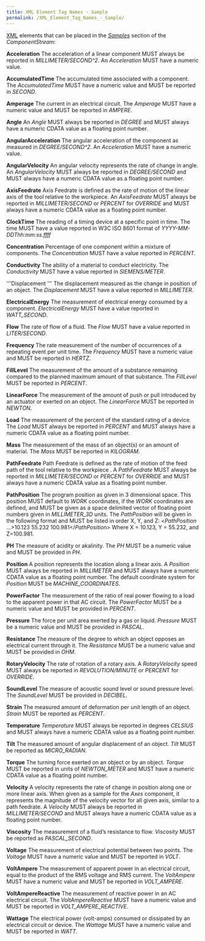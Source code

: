 ```yaml
---
title: XML Element Tag Names - Sample
permalink: /XML_Element_Tag_Names_-_Sample/
---
```


[XML](/Terminology "wikilink") elements that can be placed in the
*[Samples](/Terminology "wikilink")* section of the *ComponentStream*:

**Acceleration** The acceleration of a linear component MUST always be
reported in *MILLIMETER/SECOND^2*. An *Acceleration* MUST have a numeric
value.

**AccumulatedTime** The accumulated time associated with a component.
The *AccumulatedTime* MUST have a numeric value and MUST be reported in
*SECOND*.

**Amperage** The current in an electrical circuit. The *Amperage* MUST
have a numeric value and MUST be reported in *AMPERE*.

**Angle** An *Angle* MUST always be reported in *DEGREE* and MUST always
have a numeric CDATA value as a floating point number.

**AngularAcceleration** The angular acceleration of the component as
measured in *DEGREE/SECOND^2*. An *Acceleration* MUST have a numeric
value.

**AngularVelocity** An angular velocity represents the rate of change in
angle. An *AngularVelocity* MUST always be reported in *DEGREE/SECOND*
and MUST always have a numeric CDATA value as a floating point number.

**AxisFeedrate** Axis Feedrate is defined as the rate of motion of the
linear axis of the tool relative to the workpiece. An *AxisFeedrate*
MUST always be reported in *MILLIMETER/SECOND* or *PERCENT* for
*OVERRIDE* and MUST always have a numeric CDATA value as a floating
point number.

**ClockTime** The reading of a timing device at a specific point in
time. The time MUST have a value reported in W3C ISO 8601 format of
*YYYY-MM-DDThh:mm:ss.ffff*

**Concentration** Percentage of one component within a mixture of
components. The *Concentration* MUST have a value reported in *PERCENT*.

**Conductivity** The ability of a material to conduct electricity. The
*Conductivity* MUST have a value reported in *SIEMENS/METER*.

'''Displacement ''' The displacement measured as the change in position
of an object. The *Displacement* MUST have a value reported in
*MILLIMETER*.

**ElectricalEnergy** The measurement of electrical energy consumed by a
component. *ElectricalEnergy* MUST have a value reported in
*WATT_SECOND*.

**Flow** The rate of flow of a fluid. The *Flow* MUST have a value
reported in *LITER/SECOND*.

**Frequency** The rate measurement of the number of occurrences of a
repeating event per unit time. The *Frequency* MUST have a numeric value
and MUST be reported in *HERTZ*.

**FillLevel** The measurement of the amount of a substance remaining
compared to the planned maximum amount of that substance. The
*FillLevel* MUST be reported in *PERCENT*.

**LinearForce** The measurement of the amount of push or pull introduced
by an actuator or exerted on an object. The *LinearForce* MUST be
reported in *NEWTON*.

**Load** The measurement of the percent of the standard rating of a
device. The *Load* MUST always be reported in *PERCENT* and MUST always
have a numeric CDATA value as a floating point number.

**Mass** The measurement of the mass of an object(s) or an amount of
material. The *Mass* MUST be reported in *KILOGRAM*.

**PathFeedrate** Path Feedrate is defined as the rate of motion of the
feed path of the tool relative to the workpiece . A *PathFeedrate* MUST
always be reported in *MILLIMETER/SECOND* or *PERCENT* for *OVERRIDE*
and MUST always have a numeric CDATA value as a floating point number.

**PathPosition** The program position as given in 3 dimensional space.
This position MUST default to *WORK* coordinates, if the *WORK*
coordinates are defined, and MUST be given as a space delimited vector
of floating point numbers given in *MILLIMETER_3D* units. The
*PathPosition* will be given in the following format and MUST be listed
in order X, Y, and Z: \<*PathPosition* …\>10.123 55.232
100.981\</*PathPosition*\> Where X = 10.123, Y = 55.232, and Z=100.981.

**PH** The measure of acidity or akalinity. The *PH* MUST be a numeric
value and MUST be provided in *PH*.

**Position** A position represents the location along a linear axis. A
*Position* MUST always be reported in *MILLIMETER* and MUST always have
a numeric CDATA value as a floating point number. The default coordinate
system for *Position* MUST be *MACHINE_COORDINATES*.

**PowerFactor** The measurement of the ratio of real power flowing to a
load to the apparent power in that AC circuit. The *PowerFactor* MUST be
a numeric value and MUST be provided in *PERCENT*.

**Pressure** The force per unit area exerted by a gas or liquid.
*Pressure* MUST be a numeric value and MUST be provided in *PASCAL*.

**Resistance** The measure of the degree to which an object opposes an
electrical current through it. The *Resistance* MUST be a numeric value
and MUST be provided in *OHM*.

**RotaryVelocity** The rate of rotation of a rotary axis. A
*RotaryVelocity* speed MUST always be reported in *REVOLUTION/MINUTE* or
*PERCEN*T for *OVERRIDE*.

**SoundLevel** The measure of acoustic sound level or sound pressure
level. The *SoundLevel* MUST be provided in *DECIBEL*.

**Strain** The measured amount of deformation per unit length of an
object. *Strain* MUST be reported as *PERCENT*.

**Temperature** *Temperature* MUST always be reported in degrees
*CELSIUS* and MUST always have a numeric CDATA value as a floating point
number.

**Tilt** The measured amount of angular displacement of an object.
*Tilt* MUST be reported as *MICRO_RADIAN*.

**Torque** The turning force exerted on an object or by an object.
*Torque* MUST be reported in units of *NEWTON_METER* and MUST have a
numeric CDATA value as a floating point number.

**Velocity** A velocity represents the rate of change in position along
one or more linear axis. When given as a sample for the *Axes*
component, it represents the magnitude of the velocity vector for all
given axis, similar to a path feedrate. A *Velocity* MUST always be
reported in *MILLIMETER/SECOND* and MUST always have a numeric CDATA
value as a floating point number.

**Viscosity** The measurement of a fluid’s resistance to flow.
*Viscosity* MUST be reported as *PASCAL_SECOND*.

**Voltage** The measurement of electrical potential between two points.
The *Voltage* MUST have a numeric value and MUST be reported in *VOLT*.

**VoltAmpere** The measurement of apparent power in an electrical
circuit, equal to the product of the RMS voltage and RMS current. The
*VoltAmpere* MUST have a numeric value and MUST be reported in
*VOLT_AMPERE*.

**VoltAmpereReactive** The measurement of reactive power in an AC
electrical circuit. The *VoltAmpereReactive* MUST have a numeric value
and MUST be reported in *VOLT_AMPERE_REACTIVE*.

**Wattage** The electrical power (volt-amps) consumed or dissipated by
an electrical circuit or device. The *Wattage* MUST have a numeric value
and MUST be reported in *WATT*.